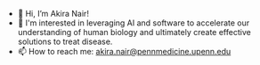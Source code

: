 - 👋 Hi, I’m Akira Nair!
- 👀 I'm interested in leveraging AI and software to accelerate our understanding of human biology and ultimately create effective solutions to treat disease.
- 📫 How to reach me: akira.nair@pennmedicine.upenn.edu

<!---
akira-nair/akira-nair is a ✨ special ✨ repository because its `README.md` (this file) appears on your GitHub profile.
You can click the Preview link to take a look at your changes.
--->
